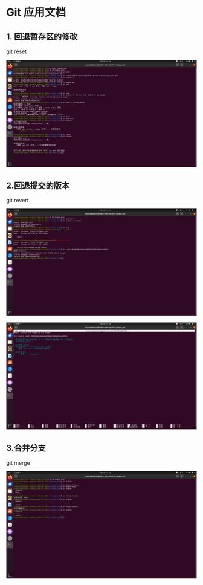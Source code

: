 # Git 应用文档

## 1. 回退暂存区的修改

git reset

![git-application](images/reset.png)

## 2.回退提交的版本

git revert

![git-application](images/revert1.png)

![git-application](images/revert2.png)

## 3.合并分支

git merge

![git-application](images/merge.png)

